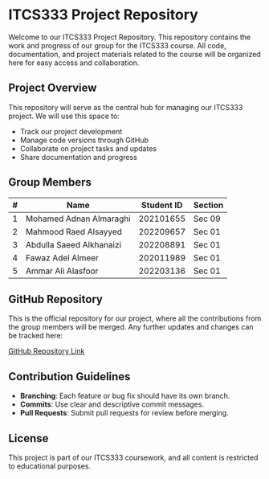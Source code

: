 # ITCS333 Project Repository

Welcome to our ITCS333 Project Repository. This repository contains the work and progress of our group for the ITCS333 course. All code, documentation, and project materials related to the course will be organized here for easy access and collaboration.

## Project Overview

This repository will serve as the central hub for managing our ITCS333 project. We will use this space to:

- Track our project development
- Manage code versions through GitHub
- Collaborate on project tasks and updates
- Share documentation and progress

## Group Members

| #  | Name                      | Student ID | Section |
|----|---------------------------|------------|---------|
| 1  | Mohamed Adnan Almaraghi    | 202101655  | Sec 09  |
| 2  | Mahmood Raed Alsayyed      | 202209657  | Sec 01  |
| 3  | Abdulla Saeed Alkhanaizi   | 202208891  | Sec 01  |
| 4  | Fawaz Adel Almeer          | 202011989  | Sec 01  |
| 5  | Ammar Ali Alasfoor         | 202203136  | Sec 01  |

## GitHub Repository

This is the official repository for our project, where all the contributions from the group members will be merged. Any further updates and changes can be tracked here:

[GitHub Repository Link](https://github.com/malmaraghi/ITCS333-PROJECT.git)

## Contribution Guidelines

- **Branching**: Each feature or bug fix should have its own branch.
- **Commits**: Use clear and descriptive commit messages.
- **Pull Requests**: Submit pull requests for review before merging.

## License

This project is part of our ITCS333 coursework, and all content is restricted to educational purposes.
